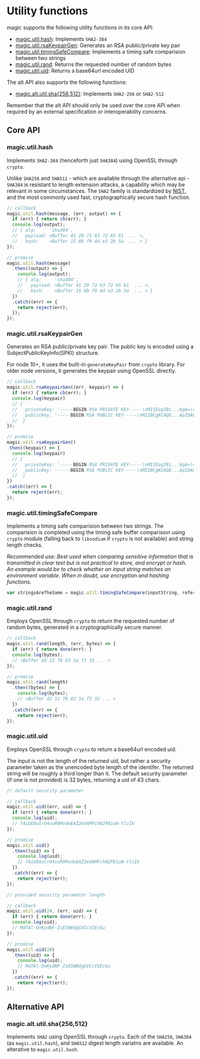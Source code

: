 # Utility functions

magic supports the following utility functions in its core API:
* [magic.util.hash](#magicutilhash): Implements `SHA2-384`
* [magic.util.rsaKeypairGen](#magicutilrsakeypairgen): Generates an RSA public/private key pair
* [magic.util.timingSafeCompare](#magicutiltimingsafecompare): Implements a timing safe comparision between two strings
* [magic.util.rand](#magicutilrand): Returns the requested number of random bytes
* [magic.util.uid](#magicutiluid): Returns a base64url encoded UID

The alt API also supports the following functions:
* [magic.alt.util.sha{256,512}](#magicaltutilsha256512): Implements `SHA2-256` or `SHA2-512`

Remember that the alt API should only be used over the core API when required by an external specification or interoperability concerns.

## Core API

### magic.util.hash

Implements `SHA2-384` (henceforth just `SHA384`) using OpenSSL through `crypto`.

Unlike `SHA256` and `SHA512` - which are available through the alternative api - `SHA384` is resistant to length extension attacks, a capability which may be relevant in some circumstances. The `SHA2` family is standardized by [NIST](https://nvlpubs.nist.gov/nistpubs/FIPS/NIST.FIPS.180-4.pdf), and the most commonly used fast, cryptographically secure hash function.

```js
// callback
magic.util.hash(message, (err, output) => {
  if (err) { return cb(err); }
  console.log(output);
  // { alg:     'sha384',
  //   payload: <Buffer 41 20 73 63 72 65 61  ... >,
  //   hash:    <Buffer 15 0b f9 4d e3 2b 5a  ... > }
});

// promise
magic.util.hash(message)
  .then((output) => {
    console.log(output);
    // { alg:     'sha384',
    //   payload: <Buffer 41 20 73 63 72 65 61  ... >,
    //   hash:    <Buffer 15 0b f9 4d e3 2b 5a  ... > }
  })
  .catch((err) => {
    return reject(err);
  });
});
```

### magic.util.rsaKeypairGen

Generates an RSA public/private key pair. The public key is encoded using a SubjectPublicKeyInfo(SPKI) structure.

For node 10+, it uses the built-in `generateKeyPair` from `crypto` library. For older node versions, it generates the keypair using OpenSSL directly.

```js
// callback
magic.util.rsaKeypairGen((err, keypair) => {
  if (err) { return cb(err); }
  console.log(keypair)
  // {
  //   privateKey: '-----BEGIN RSA PRIVATE KEY-----\nMIIEogIBi...6gA=\n-----END RSA PRIVATE KEY-----\n',
  //   publicKey: '-----BEGIN RSA PUBLIC KEY-----\nMIIBCgKCAQE...ApIDAQAB\n-----END RSA PUBLIC KEY-----\n'
  //  }
});

// promise
magic.util.rsaKeypairGen()
.then((keypair) => {
  console.log(keypair)
  // {
  //   privateKey: '-----BEGIN RSA PRIVATE KEY-----\nMIIEogIBi...6gA=\n-----END RSA PRIVATE KEY-----\n',
  //   publicKey: '-----BEGIN RSA PUBLIC KEY-----\nMIIBCgKCAQE...ApIDAQAB\n-----END RSA PUBLIC KEY-----\n'
  //  }
})
.catch((err) => {
  return reject(err);
});
```

### magic.util.timingSafeCompare

Implements a timing safe comparision between two strings. The comparision is completed using the timing safe buffer comparision using `crypto` module (falling back to `libsodium` if `crypto` is not available) and string length checks.

*Recommended use: Best used when comparing sensitive information that is transmitted in clear text but is not practical to store, and encrypt or hash. An example would be to check whether an input string matches an environment variable. When in doubt, use encryption and hashing functions.*

```js
var stringsAreTheSame = magic.util.timingSafeCompare(inputString, referenceString);
```

### magic.util.rand

Employs OpenSSL through `crypto` to return the requested number of random bytes, generated in a cryptographically secure manner.

```js
// callback
magic.util.rand(length, (err, bytes) => {
  if (err) { return done(err); }
  console.log(bytes);
  // <Buffer d3 12 78 83 3a f3 32 ... >
});

// promise
magic.util.rand(length)
  .then((bytes) => {
    console.log(bytes);
    // <Buffer d3 12 78 83 3a f3 32 ... >
  })
  .catch((err) => {
    return reject(err);
});
```

### magic.util.uid

Employs OpenSSL through `crypto` to return a base64url encoded uid.

The input is not the length of the returned uid, but rather a security parameter taken as the unencoded byte length of the identifer. The returned string will be roughly a third longer than it. The default security parameter (if one is not provided) is 32 bytes, returning a uid of 43 chars.

```js
// default security parameter

// callback
magic.util.uid((err, uid) => {
  if (err) { return done(err); }
  console.log(uid);
  // 74iUE8utrO4vuR9MvdeEAZ2eVAMFch02P81uN-tlvIk
});

// promise
magic.util.uid()
  .then((uid) => {
    console.log(uid);
    // 74iUE8utrO4vuR9MvdeEAZ2eVAMFch02P81uN-tlvIk
  })
  .catch((err) => {
    return reject(err);
});

// provided security parameter length

// callback
magic.util.uid(24, (err, uid) => {
  if (err) { return done(err); }
  console.log(uid);
  // Md7Al-OnKydNF-ZsE5WBdgGVCcVIEcGu
});

// promise
magic.util.uid(24)
  .then((uid) => {
    console.log(uid);
    // Md7Al-OnKydNF-ZsE5WBdgGVCcVIEcGu
  })
  .catch((err) => {
    return reject(err);
});
```

## Alternative API

### magic.alt.util.sha{256,512}

Implements `SHA2` using OpenSSL through `crypto`. Each of the `SHA256`, `SHA384` (as `magic.util.hash`), and `SHA512` digest length variatns are available. An alterative to `magic.util.hash`.
